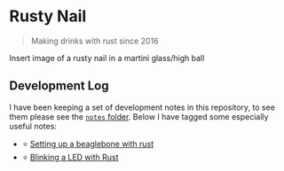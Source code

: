 # Rusty Nail
> Making drinks with rust since 2016

Insert image of a rusty nail in a martini glass/high ball

## Development Log

I have been keeping a set of development notes in this repository, to see them 
please see the [`notes` folder](notes). Below I have tagged some especially 
useful notes:

- :star: [Setting up a beaglebone with rust](notes/2016-12-11-setting-up-beaglebone-with-rust.md)
- :star: [Blinking a LED with Rust](notes/2016-12-13-blinking-a-led-with-rust.md)

